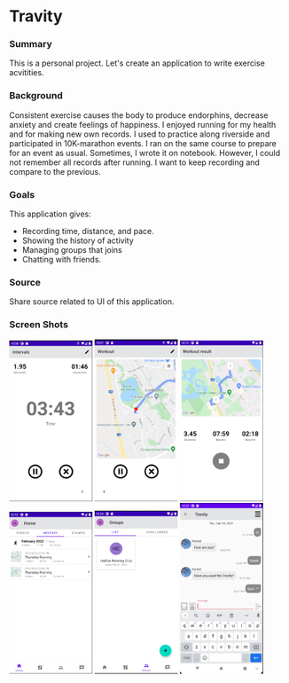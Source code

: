 # Travity

### Summary
This is a personal project.
Let's create an application to write exercise acvitities.

### Background
Consistent exercise causes the body to produce endorphins, decrease anxiety and create feelings of happiness. 
I enjoyed running for my health and for making new own records. I used to practice along riverside and participated in 10K-marathon events. 
I ran on the same course to prepare for an event as usual. 
Sometimes, I wrote it on notebook. However, I could not remember all records after running.
I want to keep recording and compare to the previous.

### Goals
This application gives:
+ Recording time, distance, and pace.
+ Showing the history of activity
+ Managing groups that joins
+ Chatting with friends.

### Source
Share source related to UI of this application.
 
### Screen Shots
<img width="150px" width="300px" src="./images/workout1.png" alt="workout1">
<img width="150px" width="300px" src="./images/workout2.png" alt="workout2">
<img width="150px" width="300px" src="./images/workout3.png" alt="workout3">
<img width="150px" width="300px" src="./images/history.png" alt="history">
<img width="150px" width="300px" src="./images/group.png" alt="group">
<img width="150px" width="300px" src="./images/chat.png" alt="chat">
